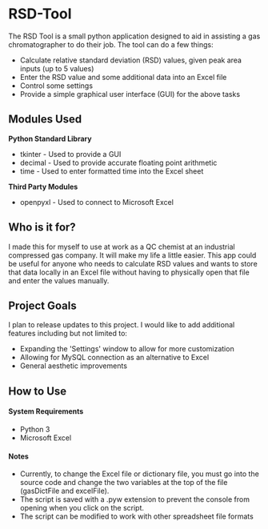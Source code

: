 # RSD-Tool
The RSD Tool is a small python application designed to aid in assisting a gas chromatographer to do their job. The tool can do a few things:

  - Calculate relative standard deviation (RSD) values, given peak area inputs (up to 5 values)
  - Enter the RSD value and some additional data into an Excel file
  - Control some settings
  - Provide a simple graphical user interface (GUI) for the above tasks
  

## Modules Used

**Python Standard Library** 
  - tkinter - Used to provide a GUI
  - decimal - Used to provide accurate floating point arithmetic
  - time - Used to enter formatted time into the Excel sheet 

**Third Party Modules**
  - openpyxl - Used to connect to Microsoft Excel

## Who is it for?

I made this for myself to use at work as a QC chemist at an industrial compressed gas company. It will make my life a little easier. This app could be useful for anyone who needs to calculate RSD values and wants to store that data locally in an Excel file without having to physically open that file and enter the values manually.

## Project Goals

I plan to release updates to this project. I would like to add additional features including but not limited to:
  - Expanding the 'Settings' window to allow for more customization
  - Allowing for MySQL connection as an alternative to Excel
  - General aesthetic improvements 

## How to Use

#### System Requirements
  - Python 3
  - Microsoft Excel

#### Notes
  - Currently, to change the Excel file or dictionary file, you must go into the source code and change the two variables at the top of the file (gasDictFile and excelFile).
  - The script is saved with a .pyw extension to prevent the console from opening when you click on the script.
  - The script can be modified to work with other spreadsheet file formats

